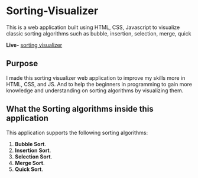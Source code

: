# Sorting-Visualizer

This is a web application built using HTML, CSS, Javascript to visualize classic sorting algorithms such as bubble, insertion, selection, merge, quick 

**Live-** [sorting visualizer](https://bhaveshx15.github.io/Sorting-Visualizer/) 


## Purpose

I made this sorting visualizer web application to improve my skills more in
HTML, CSS, and JS. And to help the beginners in programming to gain more knowledge and understanding on sorting algorithms by visualizing them.

## What the Sorting algorithms inside this application

This application supports the following sorting algorithms:

1. **Bubble Sort**.
2. **Insertion Sort**.
3. **Selection Sort**.
4. **Merge Sort**.
5. **Quick Sort**.
